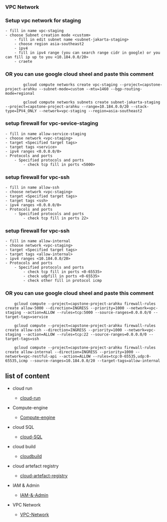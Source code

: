 ### VPC Network

### Setup vpc network for staging
```
- fill in name vpc-staging
- choose Subnet creation mode <custom>
    - fill in edit subnet name <subnet-jakarta-staging> 
    - choose region asia-southeast2
    - ipv4
    - fill in ipv4 range (you can search range cidr in google) or you can fill ip up to you <10.184.0.0/20>
    - craete
```
### OR you can use google cloud sheel and paste this comment
```
        gcloud compute networks create vpc-staging --project=capstone-project-arahku --subnet-mode=custom --mtu=1460 --bgp-routing-mode=regional

        gcloud compute networks subnets create subnet-jakarta-staging --project=capstone-project-arahku --range=10.184.0.0/20 --stack-type=IPV4_ONLY --network=vpc-staging --region=asia-southeast2
```
### setup firewall for vpc-sevice-staging 
```
- fill in name allow-service-staging
- choose network <vpc-staging>
- target <Specified target tags>
- target tags <service>
- ipv4 ranges <0.0.0.0/0>
- Protocols and ports 
    - Specified protocols and ports
        - check tcp fill in ports <5000>
```

### setup firewall for vpc-ssh 
```
- fill in name allow-ssh
- choose network <vpc-staging>
- target <Specified target tags>
- target tags <ssh>
- ipv4 ranges <0.0.0.0/0>
- Protocols and ports 
    - Specified protocols and ports
        - check tcp fill in ports 22>
```

### setup firewall for vpc-ssh 
```
- fill in name allow-internal
- choose network <vpc-staging>
- target <Specified target tags>
- target tags <allow-internal>
- ipv4 ranges <10.184.0.0/20>
- Protocols and ports 
    - Specified protocols and ports
        - check tcp fill in ports <0-65535>
        - check udpfill in ports <0-65535>
        - check other fill in protocol icmp

```

### OR you can use google cloud sheel and paste this comment
```
    gcloud compute --project=capstone-project-arahku firewall-rules create allow-5000 --direction=INGRESS --priority=1000 --network=vpc-staging --action=ALLOW --rules=tcp:5000 --source-ranges=0.0.0.0/0 --target-tags=service

    gcloud compute --project=capstone-project-arahku firewall-rules create allow-ssh --direction=INGRESS --priority=1000 --network=vpc-staging --action=ALLOW --rules=tcp:22 --source-ranges=0.0.0.0/0 --target-tags=ssh

    gcloud compute --project=capstone-project-arahku firewall-rules create allow-internal --direction=INGRESS --priority=1000 --network=vpc-restful-api --action=ALLOW --rules=tcp:0-65535,udp:0-65535,icmp --source-ranges=10.184.0.0/20 --target-tags=allow-internal

```

## list of content

- cloud run
  - [cloud-run](https://github.com/sepol-sys/Setup-capstone-project-arahku/blob/main/cloud-run.md)

- Compute-engine
  - [Compute-engine](https://github.com/sepol-sys/Setup-capstone-project-arahku/blob/main/Compute-engine.md)

- cloud SQL 
  - [cloud-SQL](https://github.com/sepol-sys/Setup-capstone-project-arahku/blob/main/Cloud-SQL.md)

- cloud build 
  - [cloudbuild](https://github.com/sepol-sys/Setup-capstone-project-arahku/blob/main/cloud-build.md)

- cloud artefact registry
  - [cloud-artefact-registry](https://github.com/sepol-sys/Setup-capstone-project-arahku/blob/main/artefact-registry.md)

- IAM & Admin
  - [IAM-&-Admin](https://github.com/sepol-sys/Setup-capstone-project-arahku/blob/main/Aim%20&%20Admin.md)

- VPC Network
  - [VPC-Network](https://github.com/sepol-sys/Setup-capstone-project-arahku/blob/main/Vpc-network.md)
